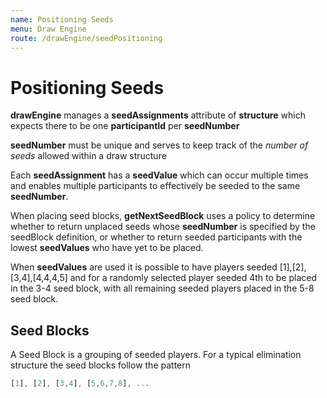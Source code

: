 ```yaml
---
name: Positioning Seeds
menu: Draw Engine
route: /drawEngine/seedPositioning
---
```


# Positioning Seeds

**drawEngine** manages a **seedAssignments** attribute of **structure** which expects there to be one **participantId** per **seedNumber**

**seedNumber** must be unique and serves to keep track of the _number of seeds_ allowed within a draw structure

Each **seedAssignment** has a **seedValue** which can occur multiple times and enables multiple participants to effectively be seeded to the same **seedNumber**.

When placing seed blocks, **getNextSeedBlock** uses a policy to determine whether to return unplaced seeds whose **seedNumber** is specified by the seedBlock definition, or whether to return seeded participants with the lowest **seedValues** who have yet to be placed.

When **seedValues** are used it is possible to have players seeded [1],[2],[3,4],[4,4,4,5] and for a randomly selected player seeded 4th to be placed in the 3-4 seed block, with all remaining seeded players placed in the 5-8 seed block.

## Seed Blocks

A Seed Block is a grouping of seeded players. For a typical elimination structure the seed blocks follow the pattern

```js
[1], [2], [3,4], [5,6,7,8], ...
```
